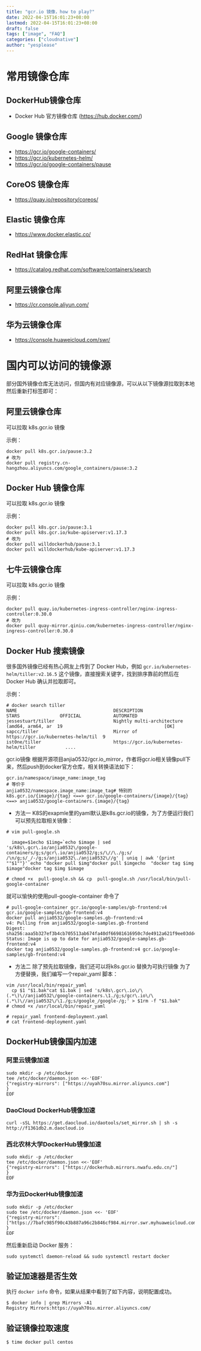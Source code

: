 ```yaml
---
title: "gcr.io 镜像，how to play?"
date: 2022-04-15T16:01:23+08:00
lastmod: 2022-04-15T16:01:23+08:00
draft: false
tags: ["image", "FAQ"]
categories: ["cloudnative"]
author: "yesplease"
---
```


# 常用镜像仓库

## DockerHub镜像仓库

- Docker Hub 官方镜像仓库 (https://hub.docker.com/)

## Google 镜像仓库

- https://gcr.io/google-containers/
- https://gcr.io/kubernetes-helm/
- https://gcr.io/google-containers/pause

## CoreOS 镜像仓库

- https://quay.io/repository/coreos/

## Elastic 镜像仓库

- https://www.docker.elastic.co/

## RedHat 镜像仓库

- https://catalog.redhat.com/software/containers/search

## 阿里云镜像仓库

- https://cr.console.aliyun.com/

## 华为云镜像仓库

- https://console.huaweicloud.com/swr/


# 国内可以访问的镜像源

部分国外镜像仓库无法访问，但国内有对应镜像源，可以从以下镜像源拉取到本地然后重新打标签即可：

## 阿里云镜像仓库

可以拉取 k8s.gcr.io 镜像

示例：

```
docker pull k8s.gcr.io/pause:3.2
# 改为
docker pull registry.cn-hangzhou.aliyuncs.com/google_containers/pause:3.2
```

## Docker Hub 镜像仓库

可以拉取 k8s.gcr.io 镜像

示例：

```
docker pull k8s.gcr.io/pause:3.1
docker pull k8s.gcr.io/kube-apiserver:v1.17.3
# 改为
docker pull willdockerhub/pause:3.1
docker pull willdockerhub/kube-apiserver:v1.17.3
```

## 七牛云镜像仓库

可以拉取 k8s.gcr.io 镜像

示例：

```
docker pull quay.io/kubernetes-ingress-controller/nginx-ingress-controller:0.30.0
# 改为
docker pull quay-mirror.qiniu.com/kubernetes-ingress-controller/nginx-ingress-controller:0.30.0
```

## Docker Hub 搜索镜像

很多国外镜像已经有热心网友上传到了 Docker Hub，例如 `gcr.io/kubernetes-helm/tiller:v2.16.5` 这个镜像，直接搜索关键字，找到排序靠前的然后在 Docker Hub 确认并拉取即可。

示例：

```
# docker search tiller
NAME                                    DESCRIPTION                                     STARS               OFFICIAL            AUTOMATED
jessestuart/tiller                      Nightly multi-architecture (amd64, arm64, ar  19                                      [OK]
sapcc/tiller                            Mirror of https://gcr.io/kubernetes-helm/til  9                                       
ist0ne/tiller                           https://gcr.io/kubernetes-helm/tiller           ....

```
gcr.io镜像
根据开源项目anjia0532/gcr.io_mirror，作者将gcr.io相关镜像pull下来，然后push到docker官方仓库，相关转换语法如下：
```
gcr.io/namespace/image_name:image_tag 
# 等价于
anjia0532/namespace.image_name:image_tag# 特别的
k8s.gcr.io/{image}/{tag} <==> gcr.io/google-containers/{image}/{tag} <==> anjia0532/google-containers.{image}/{tag}
```
- 方法一
K8S的exapmle里的yaml默认是k8s.gcr.io的镜像，为了方便运行我们可以预先拉取相关镜像：

```
# vim pull-google.sh

  image=$1echo $1img=`echo $image | sed 's/k8s\.gcr\.io/anjia0532\/google-containers/g;s/gcr\.io/anjia0532/g;s/\//\./g;s/ /\n/g;s/_/-/g;s/anjia0532\./anjia0532\//g' | uniq | awk '{print ""$1""}'`echo "docker pull $img"docker pull $imgecho  "docker tag $img $image"docker tag $img $image

# chmod +x  pull-google.sh && cp  pull-google.sh /usr/local/bin/pull-google-container 
```

就可以愉快的使用pull-google-container 命令了
```
# pull-google-container gcr.io/google-samples/gb-frontend:v4
gcr.io/google-samples/gb-frontend:v4
docker pull anjia0532/google-samples.gb-frontend:v4
v4: Pulling from anjia0532/google-samples.gb-frontend
Digest: sha256:aaa5b327ef3b4cb705513ab674fa40df66981616950c7de4912a621f9ee03dd4
Status: Image is up to date for anjia0532/google-samples.gb-frontend:v4
docker tag anjia0532/google-samples.gb-frontend:v4 gcr.io/google-samples/gb-frontend:v4
```
- 方法二
除了预先拉取镜像，我们还可以将k8s.gcr.io 替换为可执行镜像
为了方便替换，我们编写一个repair_yaml 脚本：
```
vim /usr/local/bin/repair_yaml
  cp $1 "$1.bak"cat $1.bak | sed 's/k8s\.gcr\.io\/\(.*\)\//anjia0532\/google-containers.\1./g;s/gcr\.io\/\(.*\)\//anjia0532\/\1./g;s/google_/google-/g;' > $1rm -f "$1.bak"
# chmod +x /usr/local/bin/repair_yaml

# repair_yaml frontend-deployment.yaml 
# cat frontend-deployment.yaml 
```

## DockerHub镜像国内加速

### 阿里云镜像加速

```
sudo mkdir -p /etc/docker
tee /etc/docker/daemon.json <<-'EOF'
{"registry-mirrors": ["https://uyah70su.mirror.aliyuncs.com"]
}
EOF
```

### DaoCloud DockerHub镜像加速

```
curl -sSL https://get.daocloud.io/daotools/set_mirror.sh | sh -s http://f1361db2.m.daocloud.io
```

### 西北农林大学DockerHub镜像加速

```
sudo mkdir -p /etc/docker
tee /etc/docker/daemon.json <<-'EOF'
{"registry-mirrors": ["https://dockerhub.mirrors.nwafu.edu.cn/"]
}
EOF
```

### 华为云DockerHub镜像加速

```
sudo mkdir -p /etc/docker
sudo tee /etc/docker/daemon.json <<- 'EOF'
{"registry-mirrors": ["https://7bafc985f90c43b887a96c2b846cf984.mirror.swr.myhuaweicloud.com"]
}
EOF
```

然后重新启动 Docker 服务：

```
sudo systemctl daemon-reload && sudo systemctl restart docker
```

## 验证加速器是否生效

执行 `docker info` 命令，如果从结果中看到了如下内容，说明配置成功。

```
$ docker info | grep Mirrors -A1
Registry Mirrors:https://uyah70su.mirror.aliyuncs.com/
```

## 验证镜像拉取速度

```
$ time docker pull centos
```



